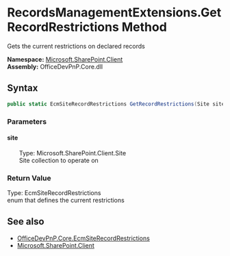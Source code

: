 # RecordsManagementExtensions.GetRecordRestrictions Method  
Gets the current restrictions on declared records  

**Namespace:** [Microsoft.SharePoint.Client](Microsoft.SharePoint.Client.md)  
**Assembly:** OfficeDevPnP.Core.dll  
## Syntax
```C#
public static EcmSiteRecordRestrictions GetRecordRestrictions(Site site)
```
### Parameters
#### site  
&emsp;&emsp;Type: Microsoft.SharePoint.Client.Site  
&emsp;&emsp;Site collection to operate on  

### Return Value
Type: EcmSiteRecordRestrictions  
 enum that defines the current restrictions

## See also
- [OfficeDevPnP.Core.EcmSiteRecordRestrictions](OfficeDevPnP.Core.EcmSiteRecordRestrictions.md)
- [Microsoft.SharePoint.Client](Microsoft.SharePoint.Client.md)
